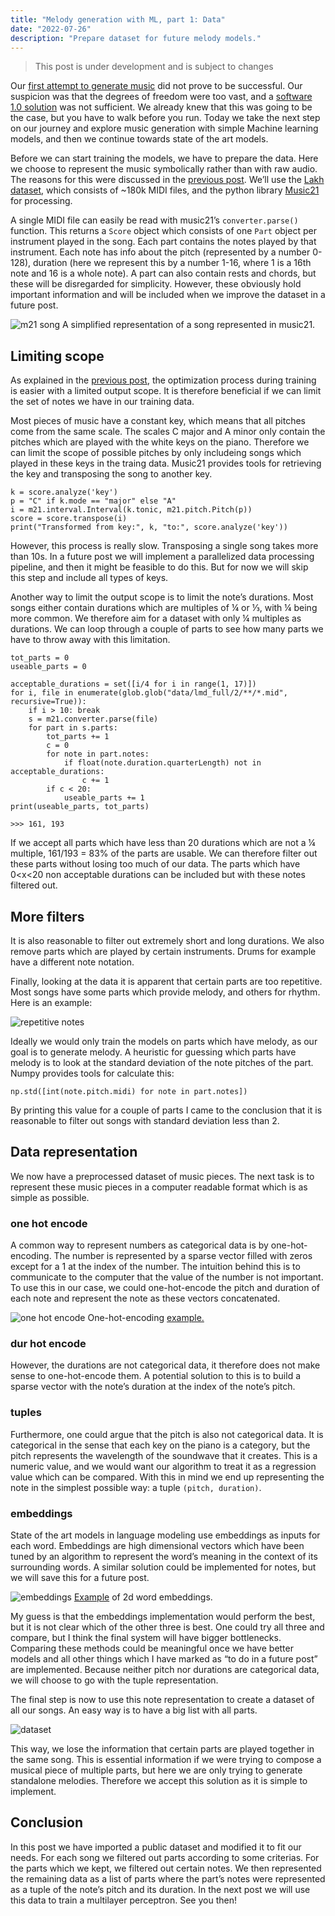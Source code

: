 ```yaml
---
title: "Melody generation with ML, part 1: Data"
date: "2022-07-26"
description: "Prepare dataset for future melody models." 
---
```


> This post is under development and is subject to changes 

Our [first attempt to generate music](https://yetools.net/1_markov_chains/markov_chains/) did not prove to be successful. Our suspicion was that the degrees of freedom were too vast, and a [software 1.0 solution](https://karpathy.medium.com/software-2-0-a64152b37c35) was not sufficient. We already knew that this was going to be the case, but you have to walk before you run. Today we take the next step on our journey and explore music generation with simple Machine learning models, and then we continue towards state of the art models.

Before we can start training the models, we have to prepare the data. Here we choose to represent the music symbolically rather than with raw audio. The reasons for this were discussed in the [previous post](https://yetools.net/2_music_representation/music_repr/). We’ll use the [Lakh dataset](https://colinraffel.com/projects/lmd/), which consists of ~180k MIDI files, and the python library [Music21](https://web.mit.edu/music21/doc/index.html) for processing.

A single MIDI file can easily be read with music21’s `converter.parse()` function. This returns a `Score` object which consists of one `Part` object per instrument played in the song. Each part contains the notes played by that instrument. Each note has info about the pitch (represented by a number 0-128), duration (here we represent this by a number 1-16, where 1 is a 16th note and 16 is a whole note). A part can also contain rests and chords, but these will be disregarded for simplicity. However, these obviously hold important information and will be included when we improve the dataset in a future post.


![m21 song](./images/m21_song.png)
A simplified representation of a song represented in music21.

## Limiting scope
As explained in the [previous post](https://yetools.net/2_music_representation/music_repr/), the optimization process during training is easier with a limited output scope. It is therefore beneficial if we can limit the set of notes we have in our training data. 

Most pieces of music have a constant key, which means that all pitches come from the same scale. The scales C major and A minor only contain the pitches which are played with the white keys on the piano. Therefore we can limit the scope of possible pitches by only includeing songs which played in these keys in the traing data. Music21 provides tools for retrieving the key and transposing the song to another key.

```
k = score.analyze('key')
p = "C" if k.mode == "major" else "A"
i = m21.interval.Interval(k.tonic, m21.pitch.Pitch(p))
score = score.transpose(i)
print("Transformed from key:", k, "to:", score.analyze('key'))
```

However, this process is really slow. Transposing a single song takes more than 10s. In a future post we will implement a parallelized data processing pipeline, and then it might be feasible to do this. But for now we will skip this step and include all types of keys.

Another way to limit the output scope is to limit the note’s durations. Most songs either contain durations which are multiples of ¼ or ⅓, with ¼ being more common. We therefore aim for a dataset with only ¼ multiples as durations. We can loop through a couple of parts to see how many parts we have to throw away with this limitation.

```
tot_parts = 0
useable_parts = 0
   
acceptable_durations = set([i/4 for i in range(1, 17)])
for i, file in enumerate(glob.glob("data/lmd_full/2/**/*.mid", recursive=True)): 
    if i > 10: break
    s = m21.converter.parse(file)
    for part in s.parts:
        tot_parts += 1
        c = 0
        for note in part.notes:
            if float(note.duration.quarterLength) not in acceptable_durations:
                c += 1
        if c < 20:
            useable_parts += 1
print(useable_parts, tot_parts)

>>> 161, 193
```

If we accept all parts which have less than 20 durations which are not a ¼ multiple, 161/193 = 83% of the parts are usable. We can therefore filter out these parts without losing too much of our data. The parts which have  0<x<20 non acceptable durations can be included but with these notes filtered out.

## More filters
It is also reasonable to filter out extremely short and long durations. We also remove parts which are played by certain instruments. Drums for example have a different note notation. 

Finally, looking at the data it is apparent that certain parts are too repetitive. Most songs have some parts which provide melody, and others for rhythm. Here is an example:

![repetitive notes](./images/repet_part.png)

Ideally we would only train the models on parts which have melody, as our goal is to generate melody. A heuristic for guessing which parts have melody is to look at the standard deviation of the note pitches of the part. Numpy provides tools for calculate this:

```
np.std([int(note.pitch.midi) for note in part.notes])
```
By printing this value for a couple of parts I came to the conclusion that it is reasonable to filter out songs with standard deviation less than 2.

## Data representation
We now have a preprocessed dataset of music pieces. The next task is to represent these music pieces in a computer readable format which is as simple as possible.

### one hot encode
A common way to represent numbers as categorical data is by one-hot-encoding. The number is represented by a sparse vector filled with zeros except for a 1 at the index of the number. The intuition behind this is to communicate to the computer that the value of the number is not important. To use this in our case, we could one-hot-encode the pitch and duration of each note and represent the note as these vectors concatenated.


![one hot encode](./images/one_hot_encode.png)
One-hot-encoding [example.](https://www.geeksforgeeks.org/one-hot-encoding-using-tensorflow/)

### dur hot encode
However, the durations are not categorical data, it therefore does not make sense to one-hot-encode them. A potential solution to this is to build a sparse vector with the note’s duration at the index of the note’s pitch.

### tuples
Furthermore, one could argue that the pitch is also not categorical data. It is categorical in the sense that each key on the piano is a category, but the pitch represents the wavelength of the soundwave that it creates. This is a numeric value, and we would want our algorithm to treat it as a regression value which can be compared. With this in mind we end up representing the note in the simplest possible way: a tuple `(pitch, duration)`.

### embeddings
State of the art models in language modeling use embeddings as inputs for each word. Embeddings are high dimensional vectors which have been tuned by an algorithm to represent the word’s meaning in the context of its surrounding words. A similar solution could be implemented for notes, but we will save this for a future post.

![embeddings](./images/embeddings.jpg)
[Example](https://www.shanelynn.ie/get-busy-with-word-embeddings-introduction/) of 2d word embeddings.

My guess is that the embeddings implementation would perform the best, but it is not clear which of the other three is best. One could try all three and compare, but I think the final system will have bigger bottlenecks. Comparing these methods could be meaningful once we have better models and all other things which I have marked as “to do in a future post” are implemented. Because neither pitch nor durations are categorical data, we will choose to go with the tuple representation.

The final step is now to use this note representation to create a dataset of all our songs. An easy way is to have a big list with all parts.

![dataset](./images/dataset.png)


This way, we lose the information that certain parts are played together in the same song. This is essential information if we were trying to compose a musical piece of multiple parts, but here we are only trying to generate standalone melodies. Therefore we accept this solution as it is simple to implement.

## Conclusion
In this post we have imported a public dataset and modified it to fit our needs. For each song we filtered out parts according to some criterias. For the parts which we kept, we filtered out certain notes. We then represented the remaining data as a list of parts where the part’s notes were represented as a tuple of the note’s pitch and its duration. In the next post we will use this data to train a multilayer perceptron. See you then!

